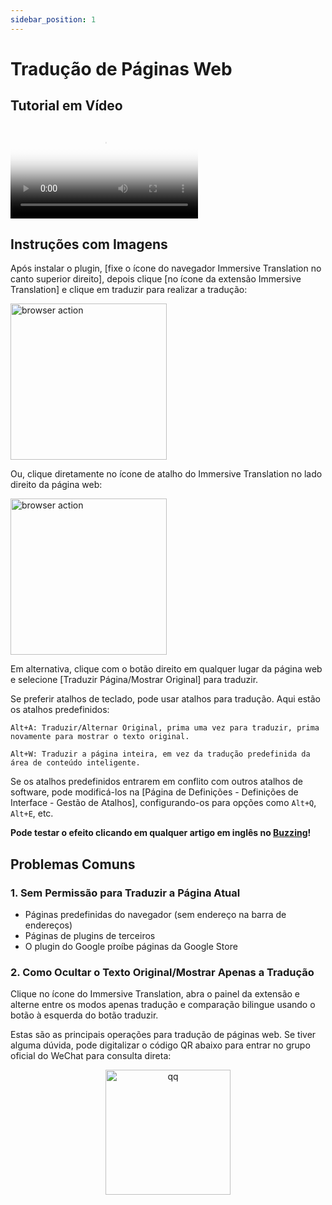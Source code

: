 ```yaml
---
sidebar_position: 1
---
```


# Tradução de Páginas Web

## Tutorial em Vídeo

<video
  controls
  poster="https://immersivetranslate.com/assets/price/video-poster-zh-Hans.png"
  src="https://s.immersivetranslate.com/assets/uploads/full-intro-zh-CN-rYaxVV.mp4"
/>

## Instruções com Imagens

Após instalar o plugin, [fixe o ícone do navegador Immersive Translation no canto superior direito], depois clique [no ícone da extensão Immersive Translation] e clique em traduzir para realizar a tradução:

<img src="https://s.immersivetranslate.com/static/official-static/assets/browser-panel-v2.png" alt="browser action" width="250" />

Ou, clique diretamente no ícone de atalho do Immersive Translation no lado direito da página web:

<img src="https://s.immersivetranslate.com/assets/sidebar-shortcut.jpeg" alt="browser action" width="250" />

Em alternativa, clique com o botão direito em qualquer lugar da página web e selecione [Traduzir Página/Mostrar Original] para traduzir.

Se preferir atalhos de teclado, pode usar atalhos para tradução. Aqui estão os atalhos predefinidos:

    Alt+A: Traduzir/Alternar Original, prima uma vez para traduzir, prima novamente para mostrar o texto original.

    Alt+W: Traduzir a página inteira, em vez da tradução predefinida da área de conteúdo inteligente.

Se os atalhos predefinidos entrarem em conflito com outros atalhos de software, pode modificá-los na [Página de Definições - Definições de Interface - Gestão de Atalhos], configurando-os para opções como `Alt+Q`, `Alt+E`, etc.

**Pode testar o efeito clicando em qualquer artigo em inglês no [Buzzing](https://www.buzzing.cc/)!**

## Problemas Comuns

### 1. Sem Permissão para Traduzir a Página Atual

- Páginas predefinidas do navegador (sem endereço na barra de endereços)
- Páginas de plugins de terceiros
- O plugin do Google proíbe páginas da Google Store

### 2. Como Ocultar o Texto Original/Mostrar Apenas a Tradução

Clique no ícone do Immersive Translation, abra o painel da extensão e alterne entre os modos apenas tradução e comparação bilingue usando o botão à esquerda do botão traduzir.

Estas são as principais operações para tradução de páginas web. Se tiver alguma dúvida, pode digitalizar o código QR abaixo para entrar no grupo oficial do WeChat para consulta direta:

<div align="center">
<img src="https://immersivetranslate.com/assets/wechat-contact3.jpg" width="200" alt="qq" />
</div>
